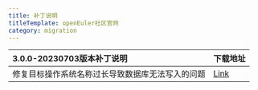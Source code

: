 ```yaml
---
title: 补丁说明
titleTemplate: openEuler社区官网
category: migration
---
```


| 3.0.0-20230703版本补丁说明  | 下载地址  |
| :------------ | :------------ |
|  修复目标操作系统名称过长导致数据库无法写入的问题 |  [Link](https://repo.oepkgs.net/openEuler/rpm/openEuler-20.03-LTS-SP1/contrib/x2openEuler/x86_64/Packages/x2openEuler-core-patch-3.0.0-20230713.x86_64.rpm) |
